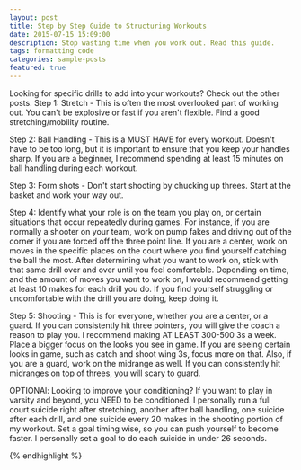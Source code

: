 ```yaml
---
layout: post
title: Step by Step Guide to Structuring Workouts
date: 2015-07-15 15:09:00
description: Stop wasting time when you work out. Read this guide.
tags: formatting code
categories: sample-posts
featured: true
---
```

Looking for specific drills to add into your workouts? Check out the other posts.
Step 1: Stretch - This is often the most overlooked part of working out. You can't be explosive or fast if you aren't flexible. Find a good stretching/mobility routine. 

Step 2: Ball Handling - This is a MUST HAVE for every workout. Doesn't have to be too long, but it is important to ensure that you keep your handles sharp. If you are a beginner, I recommend spending at least 15 minutes on ball handling during each workout.

Step 3: Form shots - Don't start shooting by chucking up threes. Start at the basket and work your way out.

Step 4: Identify what your role is on the team you play on, or certain situations that occur repeatedly during games. For instance, if you are normally a shooter on your team, work on pump fakes and driving out of the corner if you are forced off the three point line. If you are a center, work on moves in the specific places on the court where you find yourself catching the ball the most. After determining what you want to work on, stick with that same drill over and over until you feel comfortable. Depending on time, and the amount of moves you want to work on, I would recommend getting at least 10 makes for each drill you do. If you find yourself struggling or uncomfortable with the drill you are doing, keep doing it.

Step 5: Shooting - This is for everyone, whether you are a center, or a guard. If you can consistently hit three pointers, you will give the coach a reason to play you. I recommend making AT LEAST 300-500 3s a week. Place a bigger focus on the looks you see in game. If you are seeing certain looks in game, such as catch and shoot wing 3s, focus more on that. Also, if you are a guard, work on the midrange as well. If you can consistently hit midranges on top of threes, you will scary to guard. 

OPTIONAl: Looking to improve your conditioning? If you want to play in varsity and beyond, you NEED to be conditioned. I personally run a full court suicide right after stretching, another after ball handling, one suicide after each drill, and one suicide every 20 makes in the shooting portion of my workout. Set a goal timing wise, so you can push yourself to become faster. I personally set a goal to do each suicide in under 26 seconds. 


{% endhighlight %}
